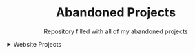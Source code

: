 # <h1 align="center">Abandoned Projects</h1>
<p align="center">Repository filled with all of my abandoned projects</p>

<details>
  <summary>Website Projects</summary>
  <option>SODL</option>
  <option>Hugz</option>
</details>
